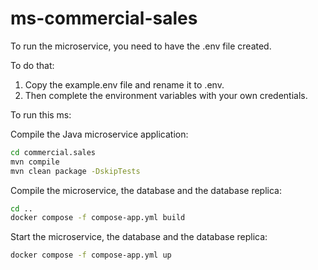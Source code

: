 # ms-commercial-sales

To run the microservice, you need to have the .env file created.

To do that:
1. Copy the example.env file and rename it to .env.
2. Then complete the environment variables with your own credentials.

To run this ms:


Compile the Java microservice application:
```bash
cd commercial.sales
mvn compile
mvn clean package -DskipTests

```

Compile the microservice, the database and the database replica:
```bash
cd ..
docker compose -f compose-app.yml build
```

Start the microservice, the database and the database replica:
```bash
docker compose -f compose-app.yml up
```